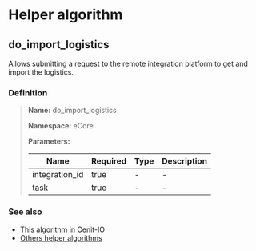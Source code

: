 # Helper algorithm

## do_import_logistics

Allows submitting a request to the remote integration platform to get and import the logistics.
    
### Definition

> **Name:** do_import_logistics
> 
> **Namespace:** eCore
>
> **Parameters:**
> 
> | Name | Required | Type | Description |
> | ---- | -------- | ---- | ----------- |
> | integration_id | true | - | - |
> | task | true | - | - |

### See also
* [This algorithm in Cenit-IO](https://cenit.io/algorithm?f[name][40703][o]=is&f[name][40703][v]=do_import_logistics&f[namespace][40840][v]=eCore)
* [Others helper algorithms](overview?id=do_import_logistics)